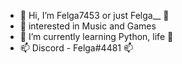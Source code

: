 - 👋 Hi, I’m Felga7453 or just Felga__ 👋
- 👀 interested in Music and Games
- 🌱 I’m currently learning Python, life 🌱
- 📫 Discord - Felga#4481 📫
